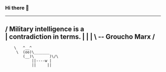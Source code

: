 ### Hi there 👋

<!--
**dmfarcas/dmfarcas** is a ✨ _special_ ✨ repository because its `README.md` (this file) appears on your GitHub profile.

Here are some ideas to get you started:

- 🔭 I’m currently working on ...
- 🌱 I’m currently learning ...
- 👯 I’m looking to collaborate on ...
- 🤔 I’m looking for help with ...
- 💬 Ask me about ...
- 📫 How to reach me: ...
- 😄 Pronouns: ...
- ⚡ Fun fact: ...
-->
 ____________________________
/ Military intelligence is a \
| contradiction in terms.    |
|                            |
\ -- Groucho Marx            /
 ----------------------------
        \   ^__^
         \  (oo)\_______
            (__)\       )\/\
                ||----w |
                ||     ||

